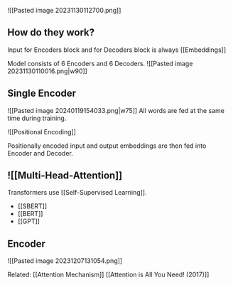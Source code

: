 ![[Pasted image 20231130112700.png]]

## How do they work?
Input for Encoders block and for Decoders block is always [[Embeddings]]

Model consists of 6 Encoders and 6 Decoders.
![[Pasted image 20231130110016.png|w90]]

## Single Encoder
![[Pasted image 20240119154033.png|w75]]
All words are fed at the same time during training. 

![[Positional Encoding]]

Positionally encoded input and output embeddings are then fed into Encoder and Decoder. 

## ![[Multi-Head-Attention]]


Transformers use [[Self-Supervised Learning]].
- [[SBERT]]
- [[BERT]]
- [[GPT]]

## Encoder
![[Pasted image 20231207131054.png]]





Related:
[[Attention Mechanism]]
[[Attention is All You Need! (2017)]]